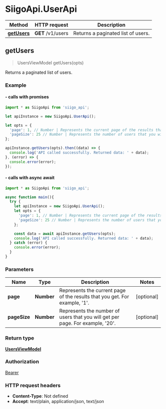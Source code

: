 # SiigoApi.UserApi

Method | HTTP request | Description
------------- | ------------- | -------------
[**getUsers**](UserApi.md#getUsers) | **GET** /v1/users | Returns a paginated list of users.




## getUsers

> UsersViewModel getUsers(opts)

Returns a paginated list of users.

### Example

#### - calls with promises

```javascript
import * as SiigoApi from 'siigo_api';

let apiInstance = new SiigoApi.UserApi();

let opts = {
  'page': 1, // Number | Represents the current page of the results that you get. For example, '1'.
  'pageSize': 25 // Number | Represents the number of users that you will get per page. For example, '20'.
};

apiInstance.getUsers(opts).then((data) => {
  console.log('API called successfully. Returned data: ' + data);
}, (error) => {
  console.error(error);
});
```
#### - calls with async await

```javascript
import * as SiigoApi from 'siigo_api';

async function main(){
  try {
    let apiInstance = new SiigoApi.UserApi();
    let opts = {
      'page': 1, // Number | Represents the current page of the results that you get. For example, '1'.
      'pageSize': 25 // Number | Represents the number of users that you will get per page. For example, '20'.
    };

    const data = await apiInstance.getUsers(opts);
    console.log('API called successfully. Returned data: ' + data);
  } catch (error) {
    console.error(error);
  }
}
```


### Parameters


Name | Type | Description  | Notes
------------- | ------------- | ------------- | -------------
 **page** | **Number**| Represents the current page of the results that you get. For example, &#39;1&#39;. | [optional] 
 **pageSize** | **Number**| Represents the number of users that you will get per page. For example, &#39;20&#39;. | [optional] 

### Return type

[**UsersViewModel**](UsersViewModel.md)

### Authorization

[Bearer](../README.md#Bearer)

### HTTP request headers

- **Content-Type**: Not defined
- **Accept**: text/plain, application/json, text/json


